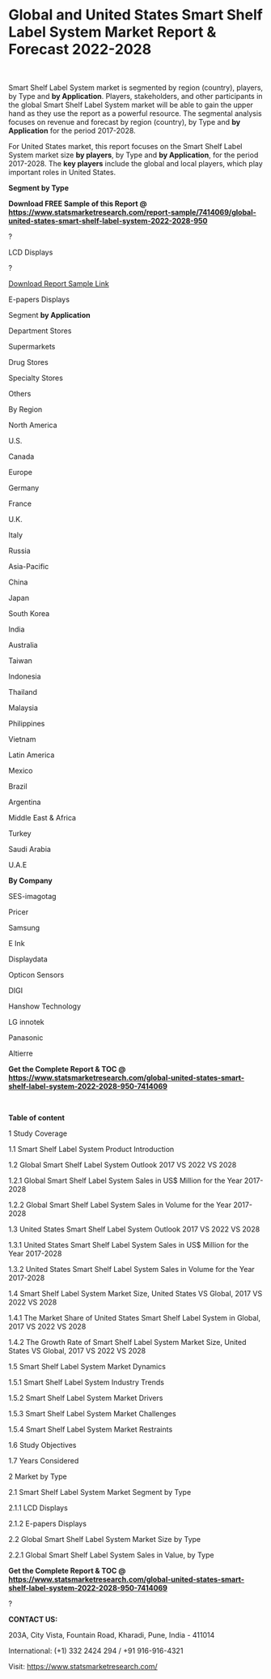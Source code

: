 <h1>Global and United States Smart Shelf Label System Market Report & Forecast 2022-2028</h1><br/><p>Smart Shelf Label System market is segmented by region (country), players, by Type and <strong>by Application</strong>. Players, stakeholders, and other participants in the global Smart Shelf Label System market will be able to gain the upper hand as they use the report as a powerful resource. The segmental analysis focuses on revenue and forecast by region (country), by Type and <strong>by Application</strong> for the period 2017-2028.</p>
 
 
 
 <p>For United States market, this report focuses on the Smart Shelf Label System market size <strong>by players</strong>, by Type and <strong>by Application</strong>, for the period 2017-2028. The <strong>key players</strong> include the global and local players, which play important roles in United States.</p>
 
 
 
 <p><strong>Segment by Type</strong></p>
 
 
 
 <div><b>Download FREE Sample of this Report @ <a href="https://www.statsmarketresearch.com/download-free-sample/7414069/global-united-states-smart-shelf-label-system-2022-2028-950">https://www.statsmarketresearch.com/report-sample/7414069/global-united-states-smart-shelf-label-system-2022-2028-950</a></b></div>
 
 
 
 <p>? </p>
 
 
 
 <p>LCD Displays</p>
 
 
 
 <p>? </p>
 
 
 
 <p><a href="https://www.statsmarketresearch.com/download-free-sample/7414069/global-united-states-smart-shelf-label-system-2022-2028-950">Download Report Sample Link</a></p>
 
 
 
 <p>E-papers Displays</p>
 
 
 
 <p>Segment <strong>by Application</strong></p>
 
 
 
 <p>Department Stores</p>
 
 
 
 <p>Supermarkets</p>
 
 
 
 <p>Drug Stores</p>
 
 
 
 <p>Specialty Stores</p>
 
 
 
 <p>Others</p>
 
 
 
 <p>By Region</p>
 
 
 
 <p>North America</p>
 
 
 
 <p>U.S.</p>
 
 
 
 <p>Canada</p>
 
 
 
 <p>Europe</p>
 
 
 
 <p>Germany</p>
 
 
 
 <p>France</p>
 
 
 
 <p>U.K.</p>
 
 
 
 <p>Italy</p>
 
 
 
 <p>Russia</p>
 
 
 
 <p>Asia-Pacific</p>
 
 
 
 <p>China</p>
 
 
 
 <p>Japan</p>
 
 
 
 <p>South Korea</p>
 
 
 
 <p>India</p>
 
 
 
 <p>Australia</p>
 
 
 
 <p>Taiwan</p>
 
 
 
 <p>Indonesia</p>
 
 
 
 <p>Thailand</p>
 
 
 
 <p>Malaysia</p>
 
 
 
 <p>Philippines</p>
 
 
 
 <p>Vietnam</p>
 
 
 
 <p>Latin America</p>
 
 
 
 <p>Mexico</p>
 
 
 
 <p>Brazil</p>
 
 
 
 <p>Argentina</p>
 
 
 
 <p>Middle East & Africa</p>
 
 
 
 <p>Turkey</p>
 
 
 
 <p>Saudi Arabia</p>
 
 
 
 <p>U.A.E</p>
 
 
 
 <p><strong>By Company</strong></p>
 
 
 
 <p>SES-imagotag</p>
 
 
 
 <p>Pricer</p>
 
 
 
 <p>Samsung</p>
 
 
 
 <p>E Ink</p>
 
 
 
 <p>Displaydata</p>
 
 
 
 <p>Opticon Sensors</p>
 
 
 
 <p>DIGI</p>
 
 
 
 <p>Hanshow Technology</p>
 
 
 
 <p>LG innotek</p>
 
 
 
 <p>Panasonic</p>
 
 
 
 <p>Altierre</p>
 
 
 
 <div><b>Get the Complete Report & TOC @ <a href="https://www.statsmarketresearch.com/global-united-states-smart-shelf-label-system-2022-2028-950-7414069">https://www.statsmarketresearch.com/global-united-states-smart-shelf-label-system-2022-2028-950-7414069</a></b></div>
 
 
 
 <p><br />
 
 <b>Table of content</b></p>
 
 
 
 <p>1 Study Coverage<br />
 
 1.1 Smart Shelf Label System Product Introduction<br />
 
 1.2 Global Smart Shelf Label System Outlook 2017 VS 2022 VS 2028<br />
 
 1.2.1 Global Smart Shelf Label System Sales in US$ Million for the Year 2017-2028<br />
 
 1.2.2 Global Smart Shelf Label System Sales in Volume for the Year 2017-2028<br />
 
 1.3 United States Smart Shelf Label System Outlook 2017 VS 2022 VS 2028<br />
 
 1.3.1 United States Smart Shelf Label System Sales in US$ Million for the Year 2017-2028<br />
 
 1.3.2 United States Smart Shelf Label System Sales in Volume for the Year 2017-2028<br />
 
 1.4 Smart Shelf Label System Market Size, United States VS Global, 2017 VS 2022 VS 2028<br />
 
 1.4.1 The Market Share of United States Smart Shelf Label System in Global, 2017 VS 2022 VS 2028<br />
 
 1.4.2 The Growth Rate of Smart Shelf Label System Market Size, United States VS Global, 2017 VS 2022 VS 2028<br />
 
 1.5 Smart Shelf Label System Market Dynamics<br />
 
 1.5.1 Smart Shelf Label System Industry Trends<br />
 
 1.5.2 Smart Shelf Label System Market Drivers<br />
 
 1.5.3 Smart Shelf Label System Market Challenges<br />
 
 1.5.4 Smart Shelf Label System Market Restraints<br />
 
 1.6 Study Objectives<br />
 
 1.7 Years Considered<br />
 
 2 Market by Type<br />
 
 2.1 Smart Shelf Label System Market Segment by Type<br />
 
 2.1.1 LCD Displays<br />
 
 2.1.2 E-papers Displays<br />
 
 2.2 Global Smart Shelf Label System Market Size by Type<br />
 
 2.2.1 Global Smart Shelf Label System Sales in Value, by Type</p>
 
 
 
 <div><b>Get the Complete Report & TOC @ <a href="https://www.statsmarketresearch.com/global-united-states-smart-shelf-label-system-2022-2028-950-7414069">https://www.statsmarketresearch.com/global-united-states-smart-shelf-label-system-2022-2028-950-7414069</a></b></div>
 
 
 
 <p>? </p>
 
 
 
 <p><b>CONTACT US:</b><br />
 
 203A, City Vista, Fountain Road, Kharadi, Pune, India - 411014<br />
 
 International: (+1) 332 2424 294 / +91 916-916-4321<br />
 
 Visit: <a href="https://www.statsmarketresearch.com/">https://www.statsmarketresearch.com/</a></p>
